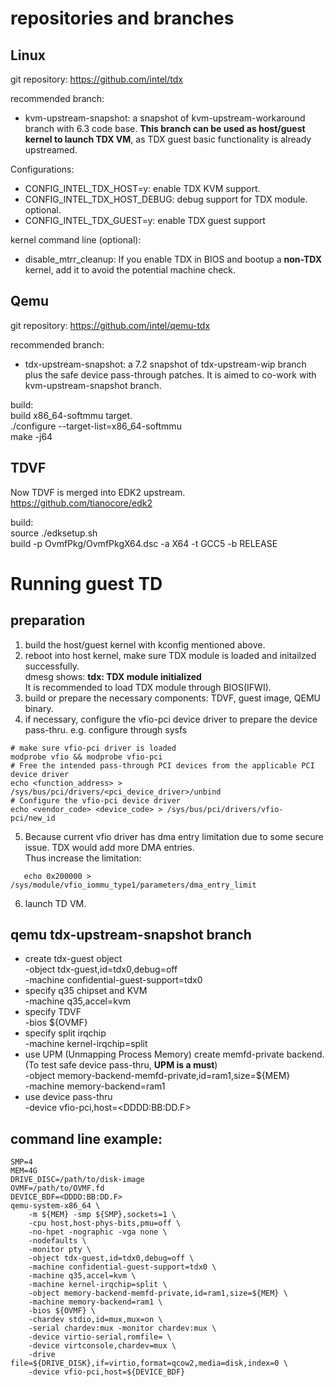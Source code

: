 repositories and branches
=========================
Linux
-----
git repository:
https://github.com/intel/tdx

recommended branch:
- kvm-upstream-snapshot: a snapshot of kvm-upstream-workaround branch with 6.3 code base. **This branch can be used as host/guest kernel to launch TDX VM**, as TDX guest basic functionality is already upstreamed.

Configurations:
- CONFIG_INTEL_TDX_HOST=y: enable TDX KVM support.
- CONFIG_INTEL_TDX_HOST_DEBUG: debug support for TDX module. optional.
- CONFIG_INTEL_TDX_GUEST=y: enable TDX guest support

kernel command line (optional):
- disable_mtrr_cleanup: If you enable TDX in BIOS and bootup a **non-TDX** kernel, add it to avoid the potential machine check.

Qemu
----
git repository:
https://github.com/intel/qemu-tdx

recommended branch:
- tdx-upstream-snapshot: a 7.2 snapshot of tdx-upstream-wip branch plus the safe device pass-through patches. It is aimed to co-work with kvm-upstream-snapshot branch.

build:  
build x86_64-softmmu target.  
./configure --target-list=x86_64-softmmu  
make -j64

TDVF
----
Now TDVF is merged into EDK2 upstream.
https://github.com/tianocore/edk2

build:  
source ./edksetup.sh  
build -p OvmfPkg/OvmfPkgX64.dsc -a X64 -t GCC5 -b RELEASE

Running guest TD
================
preparation
-----------
1. build the host/guest kernel with kconfig mentioned above.
2. reboot into host kernel, make sure TDX module is loaded and initailzed successfully.  
   dmesg shows: **tdx: TDX module initialized**  
   It is recommended to load TDX module through BIOS(IFWI).  
3. build or prepare the necessary components: TDVF, guest image, QEMU binary.
4. if necessary, configure the vfio-pci device driver to prepare the device pass-thru. e.g. configure through sysfs
```
# make sure vfio-pci driver is loaded
modprobe vfio && modprobe vfio-pci
# Free the intended pass-through PCI devices from the applicable PCI device driver
echo <function_address> > /sys/bus/pci/drivers/<pci_device_driver>/unbind
# Configure the vfio-pci device driver
echo <vendor_code> <device_code> > /sys/bus/pci/drivers/vfio-pci/new_id
```
5. Because current vfio driver has dma entry limitation due to some secure issue. TDX would add more DMA entries.  
   Thus increase the limitation:  
```
   echo 0x200000 > /sys/module/vfio_iommu_type1/parameters/dma_entry_limit
```
6. launch TD VM.

qemu tdx-upstream-snapshot branch
---------------------------------
- create tdx-guest object  
  -object tdx-guest,id=tdx0,debug=off  
  -machine confidential-guest-support=tdx0
- specify q35 chipset and KVM  
  -machine q35,accel=kvm
- specify TDVF  
  -bios ${OVMF}
- specify split irqchip  
  -machine kernel-irqchip=split
- use UPM (Unmapping Process Memory) create memfd-private backend. (To test safe device pass-thru, **UPM is a must**)   
  -object memory-backend-memfd-private,id=ram1,size=${MEM}  
  -machine memory-backend=ram1  
- use device pass-thru  
  -device vfio-pci,host=\<DDDD:BB:DD.F\>

command line example:
---------------------

```
SMP=4
MEM=4G
DRIVE_DISC=/path/to/disk-image
OVMF=/path/to/OVMF.fd
DEVICE_BDF=<DDDD:BB:DD.F>
qemu-system-x86_64 \
    -m ${MEM} -smp ${SMP},sockets=1 \
    -cpu host,host-phys-bits,pmu=off \
    -no-hpet -nographic -vga none \
    -nodefaults \
    -monitor pty \
    -object tdx-guest,id=tdx0,debug=off \
    -machine confidential-guest-support=tdx0 \
    -machine q35,accel=kvm \
    -machine kernel-irqchip=split \
    -object memory-backend-memfd-private,id=ram1,size=${MEM} \
    -machine memory-backend=ram1 \
    -bios ${OVMF} \
    -chardev stdio,id=mux,mux=on \
    -serial chardev:mux -monitor chardev:mux \
    -device virtio-serial,romfile= \
    -device virtconsole,chardev=mux \
    -drive file=${DRIVE_DISK},if=virtio,format=qcow2,media=disk,index=0 \
    -device vfio-pci,host=${DEVICE_BDF}
```